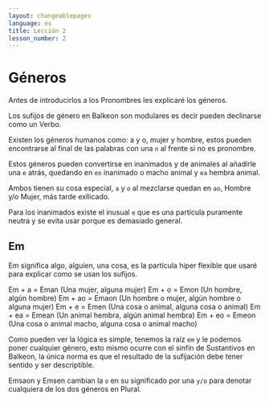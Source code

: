 ```yaml
---
layout: changeablepages
language: es
title: Lección 2
lesson_number: 2
---
```


# Géneros 

Antes de introducirlos a los Pronombres les explicaré los géneros.

Los sufijos de género en Balkeon son modulares es decir pueden declinarse como un Verbo. 

Existen los géneros humanos como: a y o, mujer y hombre, estos pueden encontrarse al final de las palabras con una `n` al frente si no es pronombre.

Estos géneros pueden convertirse en inanimados y de animales al añadirle una `e` atrás, quedando en `eo` inanimado o macho animal y `ea` hembra animal.

Ambos tienen su cosa especial, `a` y `o` al mezclarse quedan en `ao`, Hombre y/o Mujer, más tarde exllicado.

Para los inanimados existe el inusual `e` que es una partícula puramente neutra y se evita usar porque es demasiado general.

## Em

Em significa algo, alguien, una cosa, es la partícula hiper flexible que usaré para explicar como se usan los sufijos.

Em + a = Eman (Una mujer, alguna mujer)
Em + o = Emon (Un hombre, algún hombre)
Em + ao = Emaon (Un hombre o mujer, algún hombre o alguna mujer)
Em + e = Emen (Una cosa o animal, alguna cosa o animal)
Em + ea = Emean (Un animal hembra, algún animal hembra)
Em + eo = Emeon (Una cosa o animal macho, alguna cosa o animal macho)

Como pueden ver la lógica es simple, tenemos la raíz `em` y le podemos poner cualquier género, esto mismo ocurre con el sinfín de Sustantivos en Balkeon, la única norma es que el resultado de la sufijación debe tener sentido y ser descriptible.

Emsaon y Emsen cambian la `o` en su significado por una `y/o` para denotar cualquiera de los dos géneros en Plural.

